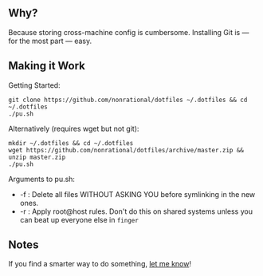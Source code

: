 Why?
---- 
Because storing cross-machine config is cumbersome. Installing Git is &mdash; for the most part &mdash; easy.

Making it Work
--------
Getting Started:

    git clone https://github.com/nonrational/dotfiles ~/.dotfiles && cd ~/.dotfiles
    ./pu.sh
    
Alternatively (requires wget but not git):

    mkdir ~/.dotfiles && cd ~/.dotfiles
    wget https://github.com/nonrational/dotfiles/archive/master.zip && unzip master.zip
    ./pu.sh
    
Arguments to pu.sh:
* -f : Delete all files WITHOUT ASKING YOU before symlinking in the new ones.
* -r : Apply root@host rules. Don't do this on shared systems unless you can beat up everyone else in `finger`

Notes
-------
If you find a smarter way to do something, [let me know](mailto:me@alannorton.com)! 
